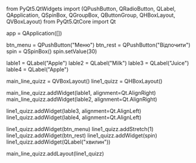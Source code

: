 from PyQt5.QtWidgets import (QPushButton, QRadioButton, QLabel, QApplication, QSpinBox, QGroupBox, QButtonGroup, QHBoxLayout, QVBoxLayout)
from PyQt5.QtCore import Qt

app = QApplication([])

btn_menu = QPushButton("Меню")
btn_rest = QPushButton("Відпочити")
spin = QSpinBox()
spin.setValue(30)

lable1 = QLabel("Apple")
lable2 = QLabel("Milk")
lable3 = QLabel("Juice")
lable4 = QLabel("Apple")

main_line_quizz = QVBoxLayout()
line1_quizz = QHBoxLayout()

main_line_quizz.addWidget(lable1, alignment=Qt.AlignRight)
main_line_quizz.addWidget(lable2, alignment=Qt.AlignRight)

line1_quizz.addWidget(lable3, alignment=Qt.AlignLeft)
line1_quizz.addWidget(lable4, alignment=Qt.AlignLeft)

line1_quizz.addWidget(btn_menu)
line1_quizz.addStretch(1)
line1_quizz.addWidget(btn_rest)
line1_quizz.addWidget(spin)
line1_quizz.addWidget(QLabel("хвилин"))

main_line_quizz.addLayout(line1_quizz)
